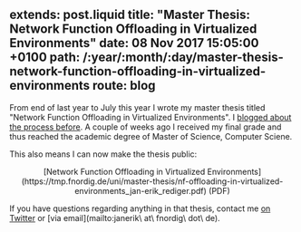 extends: post.liquid
title: "Master Thesis: Network Function Offloading in Virtualized Environments"
date: 08 Nov 2017 15:05:00 +0100
path: /:year/:month/:day/master-thesis-network-function-offloading-in-virtualized-environments
route: blog
---

From end of last year to July this year I wrote my master thesis titled "Network Function Offloading in Virtualized Environments".
I [blogged about the process before](/2017/07/09/how-to-write-a-master-thesis/index.html).
A couple of weeks ago I received my final grade and thus reached the academic degree of Master of Science, Computer Sciene.

This also means I can now make the thesis public:

<center>
[Network Function Offloading in Virtualized Environments](https://tmp.fnordig.de/uni/master-thesis/nf-offloading-in-virtualized-environments_jan-erik_rediger.pdf) (PDF)
</center>

If you have questions regarding anything in that thesis, contact me [on Twitter](https://twitter.com/badboy_) or [via email](mailto:janerik\ at\ fnordig\ dot\ de).
